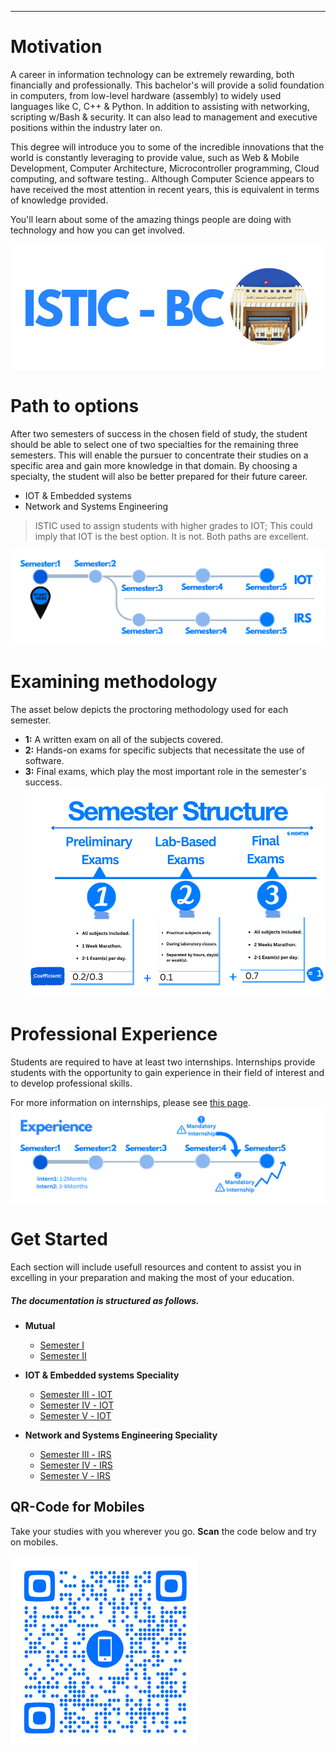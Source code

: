 
---

# Motivation
A career in information technology can be extremely rewarding, both financially and professionally. This bachelor's will provide a solid foundation in computers, from low-level hardware (assembly) to widely used languages like C, C++ & Python. In addition to assisting with networking, scripting w/Bash & security. It can also lead to management and executive positions within the industry later on.

This degree will introduce you to some of the incredible innovations that the world is constantly leveraging to provide value, such as Web & Mobile Development, Computer Architecture, Microcontroller programming, Cloud computing, and software testing.. Although Computer Science appears to have received the most attention in recent years, this is equivalent in terms of knowledge provided. 

You'll learn about some of the amazing things people are doing with technology and how you can get involved.
 <p align="center">
  <img src="images/istichome.png" alt="Sublime's custom image"/>
</p>

# Path to options
After two semesters of success in the chosen field of study, the student should be able to select one of two specialties for the remaining three semesters. This will enable the pursuer to concentrate their studies on a specific area and gain more knowledge in that domain. By choosing a specialty, the student will also be better prepared for their future career.
- IOT & Embedded systems
- Network and Systems Engineering

> ISTIC used to assign students with higher grades to IOT; This could imply that IOT is the best option. It is not. Both paths are excellent.

![BRANCH_INSIGHT](images/edit0.png)

# Examining methodology
The asset below depicts the proctoring methodology used for each semester.
- **1:** A written exam on all of the subjects covered.
- **2:** Hands-on exams for specific subjects that necessitate the use of software.
- **3:** Final exams, which play the most important role in the semester's success.
![Photo of Semester](images/semv2.png)

# Professional Experience
Students are required to have at least two internships. Internships provide students with the opportunity to gain experience in their field of interest and to develop professional skills. 

For more information on internships, please see [this page](https://istic.computer-engineering.tech/#/intern).
![Interns](images/intern.png)

# Get Started
Each section will include usefull resources and content to assist you in excelling in your preparation and making the most of your education.
##### The documentation is structured as follows.
- **Mutual**
  - [Semester Ⅰ](Semester1/1.md )
  - [Semester Ⅱ](Semester2/2.md)
 
- **IOT & Embedded systems Speciality**
  - [Semester Ⅲ - IOT](Semester3-IOT/3.md)
  - [Semester Ⅳ - IOT](Semester4-IOT/4.md)
  - [Semester Ⅴ - IOT](Semester5-IOT/5.md)
- **Network and Systems Engineering Speciality** 
  - [Semester Ⅲ - IRS](Semester3-IRS/3.md)
  - [Semester Ⅳ - IRS](Semester4-IRS/4.md)
  - [Semester Ⅴ - IRS](Semester5-IRS/5.md)


## QR-Code for Mobiles

Take your studies with you wherever you go. **Scan** the code below and try on mobiles.

<img alt="Just copy the URL for the moment." src="images/QR-Styled.svg"  width="300" height="300">




